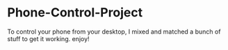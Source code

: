 # Phone-Control-Project
To control your phone from your desktop, I mixed and matched a bunch of stuff to get it working. enjoy! 
